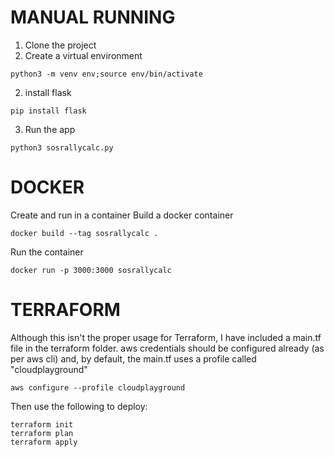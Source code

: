 # MANUAL RUNNING
1. Clone the project
2. Create a virtual environment
```
python3 -m venv env;source env/bin/activate
```
2. install flask
```
pip install flask
```
3. Run the app
```
python3 sosrallycalc.py
```
# DOCKER
Create and run in a container
Build a docker container
```
docker build --tag sosrallycalc .
```
Run the container
```
docker run -p 3000:3000 sosrallycalc
```
# TERRAFORM
Although this isn't the proper usage for Terraform, I have included a main.tf file in the terraform folder.
aws credentials should be configured already (as per aws cli) and, by default, the main.tf uses a profile called "cloudplayground"
```
aws configure --profile cloudplayground
```
Then use the following to deploy:
```
terraform init
terraform plan
terraform apply
```